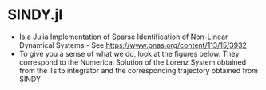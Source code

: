 # SINDY.jl

- Is a Julia Implementation of Sparse Identification of Non-Linear Dynamical Systems - See https://www.pnas.org/content/113/15/3932 
- To give you a sense of what we do, look at the figures below. They correspond to the Numerical Solution of the Lorenz System obtained from the Tsit5 integrator and the corresponding trajectory obtained from SINDY


